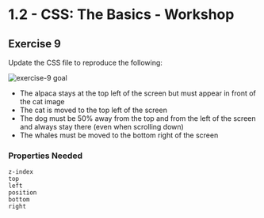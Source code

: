 # 1.2 - CSS: The Basics - Workshop

## Exercise 9

Update the CSS file to reproduce the following:

![exercise-9 goal](../../assets/ex-9-goal.png)

- The alpaca stays at the top left of the screen but must appear in front of the cat image
- The cat is moved to the top left of the screen
- The dog must be 50% away from the top and from the left of the screen and always stay there (even when scrolling down)
- The whales must be moved to the bottom right of the screen

### Properties Needed

```
z-index
top
left
position
bottom
right
```
